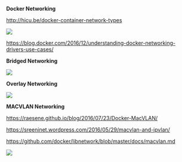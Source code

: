 **Docker Networking**


http://hicu.be/docker-container-network-types

<img src="https://itjumpstart.files.wordpress.com/2016/12/docker_network_types.png">

https://blog.docker.com/2016/12/understanding-docker-networking-drivers-use-cases/

**Bridged Networking**

<img src="https://itjumpstart.files.wordpress.com/2016/12/bridge.png">

**Overlay Networking**

<img src="https://itjumpstart.files.wordpress.com/2016/12/overlay.png">

**MACVLAN Networking**

https://raesene.github.io/blog/2016/07/23/Docker-MacVLAN/

https://sreeninet.wordpress.com/2016/05/29/macvlan-and-ipvlan/

https://github.com/docker/libnetwork/blob/master/docs/macvlan.md

<img src="https://itjumpstart.files.wordpress.com/2016/12/macvlan.png">
